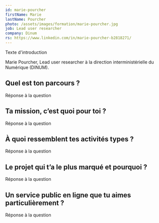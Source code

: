 ```yaml
---
id: marie-pourcher
firstName: Marie
lastName: Pourcher
photo: /assets/images/formation/marie-pourcher.jpg
job: Lead user researcher
company: Dinum
rs: https://www.linkedin.com/in/marie-pourcher-b2818271/
---
```


<p class="fr-text--lead">Texte d'introduction</p>

<p class="fr-text--lead">Marie Pourcher, <span lang="en">Lead user researcher</span> à la direction interministérielle du Numérique (DINUM).</p>

<h2 class="fr-h6">Quel est ton parcours&nbsp;?</h2>

Réponse à la question

<h2 class="fr-h6">Ta mission, c’est quoi pour toi&nbsp;?</h2>

Réponse à la question

<h2 class="fr-h6">À quoi ressemblent tes activités types&nbsp;?</h2>

Réponse à la question

<h2 class="fr-h6">Le projet qui t’a le plus marqué et pourquoi&nbsp;?</h2>

Réponse à la question

<h2 class="fr-h6">Un service public en ligne que tu aimes particulièrement&nbsp;?</h2>

Réponse à la question
